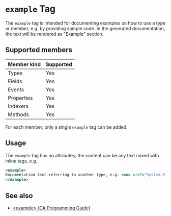 # `example` Tag

The `example` tag is intended for documenting examples on how to use
a type or member, e.g. by providing sample code. In the generated documentation,
the text will be rendered as "Example" section.

## Supported members

| Member kind | Supported |
|-------------|-----------|
| Types       | Yes       |
| Fields      | Yes       |
| Events      | Yes       |
| Properties  | Yes       |
| Indexers    | Yes       |
| Methods     | Yes       |

For each member, only a single `example` tag can be added.

## Usage

The `example` tag has no attributes, the content can be any text mixed with
inline tags, e.g.

```xml
<example>
Documentation text referring to another type, e.g. <see cref="System.String" />
</example>
```

## See also

- [\<example\> (C# Programming Guide)](https://docs.microsoft.com/en-us/dotnet/csharp/programming-guide/xmldoc/example)

